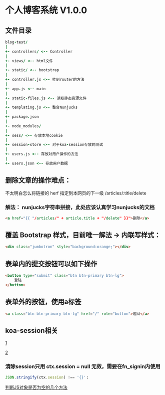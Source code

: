 # 个人博客系统 V1.0.0

## 文件目录

```j
blog-test/
|
+- controllers/ <-- Controller
|
+- views/ <-- html文件
|
+- static/ <-- bootstrap
|
+- controller.js <-- 挂到router的方法
|
+- app.js <-- main
|
+- static-files.js <-- 读取静态资源文件
|
+- templating.js <-- 整合Nunjucks
|
+- package.json
|
+- node_modules/
|
+- sess/ <-- 存放本地cookie
|
+- session-store <-- 对于koa-session存放的测试
|
+- users.js <-- 存放对用户操作的方法
|
+- users.json <-- 存放用户数据
```

## 删除文章的操作难点：

不太明白怎么将链接的 herf 指定到本网页的下一级
/articles/:title/delete

### 解法： nunjucks字符串拼接，此处应该认真学习nunjucks的文档

```html
<a href="{{ "/articles/" + article.title + "/delete" }}">删除</a>
```

## 覆盖 Bootstrap 样式，目前唯一解法 -> 内联写样式：

```html
<div class="jumbotron" style="background:orange;"></div>
```

## 表单内的提交按钮可以如下操作

```html
<button type="submit" class="btn btn-primary btn-lg">
    登陆
</button>
```

## 表单外的按钮，使用a标签

```html
<a class="btn btn-primary btn-lg" href="/" role="button">返回</a>
```

## koa-session相关

[1](https://www.jianshu.com/p/8f4cc45d712e)

[2](https://segmentfault.com/a/1190000012412299)

### 清除session只用 ctx.session = null 无效，需要在fn_signin内使用

```javascript
JSON.stringify(ctx.session) !== '{}'；
```

[判断JS对象是否为空的几个方法](https://blog.csdn.net/fungleo/article/details/78113661)
